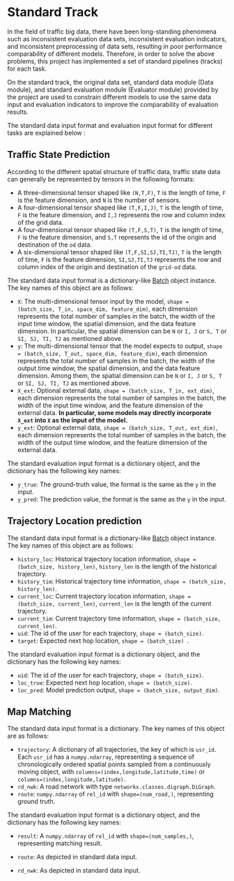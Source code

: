 # Standard Track

In the field of traffic big data, there have been long-standing phenomena such as inconsistent evaluation data sets, inconsistent evaluation indicators, and inconsistent preprocessing of data sets, resulting in poor performance comparability of different models. Therefore, in order to solve the above problems, this project has implemented a set of standard pipelines (tracks) for each task.

On the standard track, the original data set, standard data module (Data module), and standard evaluation module (Evaluator module) provided by the project are used to constrain different models to use the same data input and evaluation indicators to improve the comparability of evaluation results.

The standard data input format and evaluation input format for different tasks are explained below :

## Traffic State Prediction

According to the different spatial structure of traffic data, traffic state data can generally be represented by tensors in the following formats:

- A three-dimensional tensor shaped like `(N,T,F)`, `T` is the length of time, `F` is the feature dimension, and `N` is the number of sensors.
- A four-dimensional tensor shaped like `(T,F,I,J)`, `T` is the length of time, `F` is the feature dimension, and `I,J` represents the row and column index of the grid data.
- A four-dimensional tensor shaped like `(T,F,S,T)`, `T` is the length of time, `F` is the feature dimension, and `S,T` represents the id of the origin and destination of the `od` data.
- A six-dimensional tensor shaped like `(T,F,SI,SJ,TI,TJ)`, `T` is the length of time, `F` is the feature dimension, `SI,SJ,TI,TJ` represents the row and column index of the origin and destination of the `grid-od` data.

The standard data input format is a dictionary-like [Batch](../data/batch.md) object instance. The key names of this object are as follows:

* `X`:  The multi-dimensional tensor input by the model, `shape = (batch_size, T_in, space_dim, feature_dim)`, each dimension represents the total number of samples in the batch, the width of the input time window, the spatial dimension, and the data feature dimension. In particular, the spatial dimension can be `N` or `I, J` or `S, T` or `SI, SJ, TI, TJ` as mentioned above.
* `y`:  The multi-dimensional tensor that the model expects to output, `shape = (batch_size, T_out, space_dim, feature_dim)`, each dimension represents the total number of samples in the batch, the width of the output time window, the spatial dimension, and the data feature dimension. Among them, the spatial dimension can be `N` or `I, J` or `S, T` or `SI, SJ, TI, TJ` as mentioned above.
* `X_ext`: Optional external data, `shape = (batch_size, T_in, ext_dim)`, each dimension represents the total number of samples in the batch, the width of the input time window, and the feature dimension of the external data. **In particular, some models may directly incorporate `X_ext` into `X` as the input of the model.**
* `y_ext`: Optional external data, `shape = (batch_size, T_out, ext_dim)`, each dimension represents the total number of samples in the batch, the width of the output time window, and the feature dimension of the external data.

The standard evaluation input format is a dictionary object, and the dictionary has the following key names:

- `y_true`:  The ground-truth value, the format is the same as the `y` in the input.
- `y_pred`:  The prediction value, the format is the same as the `y` in the input.

## Trajectory Location prediction

The standard data input format is a dictionary-like [Batch](../data/batch.md) object instance. The key names of this object are as follows:

- `history_loc`: Historical trajectory location information, `shape = (batch_size, history_len)`, `history_len` is the length of the historical trajectory.
- `history_tim`: Historical trajectory time information, `shape = (batch_size, history_len)`.
- `current_loc`: Current trajectory location information, `shape = (batch_size, current_len)`,  `current_len` is the length of the current trajectory.
- `current_tim`: Current trajectory time information, `shape = (batch_size, current_len)`.
- `uid`: The id of the user for each trajectory, `shape = (batch_size)`.
- `target`: Expected next hop location, `shape = (batch_size) `.

The standard evaluation input format is a dictionary object, and the dictionary has the following key names:

- `uid`: The id of the user for each trajectory,  `shape = (batch_size)`.
- `loc_true`:  Expected next hop location,  `shape = (batch_size)`.
- `loc_pred`:  Model prediction output, `shape = (batch_size, output_dim)`.

## Map Matching

The standard data input format is a dictionary. The key names of this object are as follows:

* `trajectory`: A dictionary of all trajectories, the key of which is `usr_id`. Each `usr_id` has a `numpy.ndarray`, representing a sequence of chronologically ordered spatial points sampled from a continuously moving object, with `columns=(index,longitude,latitude,time)` or `columns=(index,longitude,latitude)`.
* `rd_nwk`: A road network with type `networkx.classes.digraph.DiGraph`.
* `route`: `numpy.ndarray` of `rel_id` with `shape=(num_road,)`, representing ground truth.

The standard evaluation input format is a dictionary object, and the dictionary has the following key names:

* `result`: A `numpy.ndarray` of `rel_id` with `shape=(num_samples,)`, representing matching result. 

* `route`: As depicted in standard data input.

* `rd_nwk`: As depicted in standard data input.

  